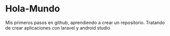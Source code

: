# Hola-Mundo
Mis primeros pasos en github, aprendiendo a crear un repositorio.
Tratando de crear aplicaciones con laravel y android studio
